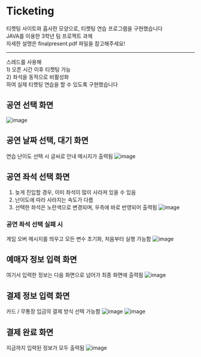 # Ticketing
티켓팅 사이트와 흡사한 모양으로, 티켓팅 연습 프로그램을 구현했습니다 </br>
JAVA를 이용한 3학년 팀 프로젝트 과제 </br>
자세한 설명은 finalpresent.pdf 파일을 참고해주세요!
<hr>
스레드를 사용해 </br> 
1) 오픈 시간 이후 티켓팅 가능 </br>
2) 좌석을 동적으로 비활성화 </br>
하여 실제 티켓팅 연습을 할 수 있도록 구현했습니다 </br>


## 공연 선택 화면
![image](https://github.com/ayboori/Ticketing/assets/105356296/d243b2b9-0273-4c8e-8660-396a06a0da4d)

## 공연 날짜 선택, 대기 화면
연습 난이도 선택 시 글씨로 안내 메시지가 출력됨
![image](https://github.com/ayboori/Ticketing/assets/105356296/852260e1-b540-4f6c-83c3-a36196b0e7a9)

## 공연 좌석 선택 화면
1) 늦게 진입할 경우, 이미 좌석이 많이 사라져 있을 수 있음
2) 난이도에 따라 사라지는 속도가 다름
3) 선택한 좌석은 노란색으로 변경되며, 우측에 바로 반영되어 출력됨
![image](https://github.com/ayboori/Ticketing/assets/105356296/17d01fa7-d6c4-4452-9bba-c6f6bf9f4edc)

### 공연 좌석 선택 실패 시
게임 오버 메시지를 띄우고 모든 변수 초기화, 처음부터 실행 가능함
![image](https://github.com/ayboori/Ticketing/assets/105356296/d72f5679-1017-4d72-b331-e5ad70806d83)

## 예매자 정보 입력 화면
여기서 입력한 정보는 다음 화면으로 넘어가 최종 화면에 출력됨
![image](https://github.com/ayboori/Ticketing/assets/105356296/78591a1f-67eb-41ea-a96e-0d12ca470b1d)

## 결제 정보 입력 화면
카드 / 무통장 입금의 결제 방식 선택 가능함
![image](https://github.com/ayboori/Ticketing/assets/105356296/787f8501-2269-471c-b6a2-048e3913f1ab)
![image](https://github.com/ayboori/Ticketing/assets/105356296/ce1c7fc7-21ea-4ab3-942d-54c4e44a92b0)

## 결제 완료 화면
지금까지 입력된 정보가 모두 출력됨
![image](https://github.com/ayboori/Ticketing/assets/105356296/57aa07e6-f456-4cda-8eca-f62055b03626)
